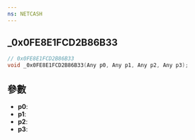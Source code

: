 ```yaml
---
ns: NETCASH
---
```

## _0x0FE8E1FCD2B86B33

```c
// 0x0FE8E1FCD2B86B33
void _0x0FE8E1FCD2B86B33(Any p0, Any p1, Any p2, Any p3);
```


## 參數
* **p0**: 
* **p1**: 
* **p2**: 
* **p3**: 

